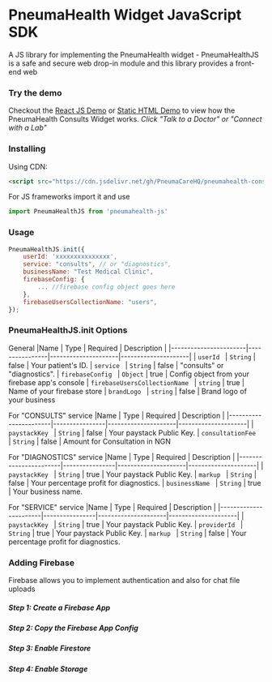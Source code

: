# PneumaHealth Widget JavaScript SDK

A JS library for implementing the PneumaHealth widget - PneumaHealthJS is a safe and secure web drop-in module and this library provides a front-end web

### Try the demo
Checkout the [React JS Demo](https://codesandbox.io/s/pneumahealth-js-demo-yo832) or [Static HTML Demo](https://codesandbox.io/s/pneumahealth-js-html-demo-ihd3i) to view how the PneumaHealth Consults Widget works. *Click "Talk to a Doctor" or "Connect with a Lab"*

### Installing

Using CDN:
```html
<script src="https://cdn.jsdelivr.net/gh/PneumaCareHQ/pneumahealth-consults-js@1.0.6/dist/bundle.js"/>
```

For JS frameworks import it and use
```js
import PneumaHealthJS from 'pneumahealth-js'
```

### Usage

```js
PneumaHealthJS.init({
    userId: 'xxxxxxxxxxxxxxx',
    service: "consults", // or "diagnostics",
    businessName: "Test Medical Clinic",
    firebaseConfig: {
        ... //firebase config object goes here
    },
    firebaseUsersCollectionName: "users",
});
```


### PneumaHealthJS.init Options
General
|Name                   | Type           | Required            | Description         |
|-----------------------|----------------|---------------------|---------------------|
|  `userId `             | `String`       | false                | Your patient's ID.
|  `service `             | `String`       | false                | "consults" or "diagnostics".
|  `firebaseConfig `             | `Object`       | true                | Config object from your firebase app's console
|  `firebaseUsersCollectionName `             | `string`       | true                | Name of your firebase store
|  `brandLogo `             | `string`       | false                | Brand logo of your business


For "CONSULTS" service
|Name                   | Type           | Required            | Description         |
|-----------------------|----------------|---------------------|---------------------|
|  `paystackKey `             | `String`       | false | Your paystack Public Key.
|  `consultationFee `             | `String`       | false | Amount for Consultation in NGN

For "DIAGNOSTICS" service
|Name                   | Type           | Required            | Description         |
|-----------------------|----------------|---------------------|---------------------|
|  `paystackKey `             | `String`       | true | Your paystack Public Key.
|  `markup `             | `String`       | false                | Your percentage profit for diagnostics.
|  `businessName `             | `String`       | true | Your business name.

For "SERVICE" service
|Name                   | Type           | Required            | Description         |
|-----------------------|----------------|---------------------|---------------------|
|  `paystackKey `             | `String`       | true | Your paystack Public Key.
|  `providerId `             | `String`       | true | Your paystack Public Key.
|  `markup `             | `String`       | false                | Your percentage profit for diagnostics.

### Adding Firebase
Firebase allows you to implement authentication and also for chat file uploads

##### Step 1: Create a Firebase App
##### Step 2: Copy the Firebase App Config
##### Step 3: Enable Firestore 
##### Step 4: Enable Storage 